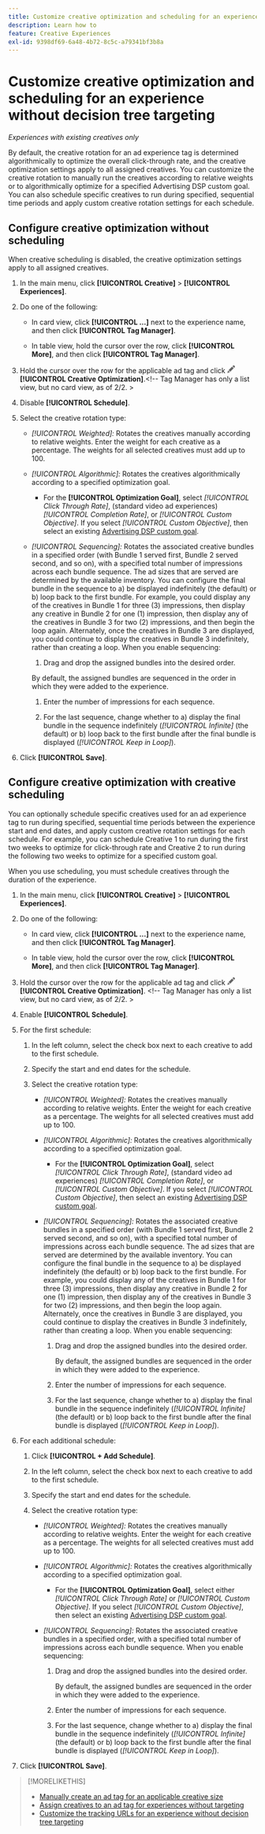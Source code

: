```yaml
---
title: Customize creative optimization and scheduling for an experience
description: Learn how to
feature: Creative Experiences
exl-id: 9398df69-6a48-4b72-8c5c-a79341bf3b8a
---
```

# Customize creative optimization and scheduling for an experience without decision tree targeting

*Experiences with existing creatives only*

By default, the creative rotation for an ad experience tag is determined algorithmically to optimize the overall click-through rate, and the creative optimization settings apply to all assigned creatives. You can customize the creative rotation to manually run the creatives according to relative weights or to algorithmically optimize for a specified Advertising DSP custom goal. You can also schedule specific creatives to run during specified, sequential time periods and apply custom creative rotation settings for each schedule.

## Configure creative optimization without scheduling

When creative scheduling is disabled, the creative optimization settings apply to all assigned creatives.

1. In the main menu, click **[!UICONTROL Creative]** > **[!UICONTROL Experiences]**.

1. Do one of the following:

   * In card view, click **[!UICONTROL ...]** next to the experience name, and then click **[!UICONTROL Tag Manager]**.
     
   * In table view, hold the cursor over the row, click **[!UICONTROL More]**, and then click **[!UICONTROL Tag Manager]**.

1. Hold the cursor over the row for the applicable ad tag and click ![Ad Schedule](/help/creative/assets/edit-gray.png "Edit tracking URLs") **[!UICONTROL Creative Optimization]**.<!-- Tag Manager has only a list view, but no card view, as of 2/2. >

1. Disable **[!UICONTROL Schedule]**.

1. Select the creative rotation type:

   * *[!UICONTROL Weighted]:* Rotates the creatives manually according to relative weights. Enter the weight for each creative as a percentage. The weights for all selected creatives must add up to 100.
   
   * *[!UICONTROL Algorithmic]:* Rotates the creatives algorithmically according to a specified optimization goal.
   
     * For the **[!UICONTROL Optimization Goal]**, select *[!UICONTROL Click Through Rate]*, (standard video ad experiences) *[!UICONTROL Completion Rate]*, or *[!UICONTROL Custom Objective]*.  If you select *[!UICONTROL Custom Objective]*, then select an existing [Advertising DSP custom goal](/help/dsp/optimization/custom-goal.md).<!-- Verify -->

   * *[!UICONTROL Sequencing]:* Rotates the associated creative bundles in a specified order (with Bundle 1 served first, Bundle 2 served second, and so on), with a specified total number of impressions across each bundle sequence. The ad sizes that are served are determined by the available inventory. You can configure the final bundle in the sequence to a\) be displayed indefinitely (the default) or b\) loop back to the first bundle. For example, you could display any of the creatives in Bundle 1 for three (3) impressions, then display any creative in Bundle 2 for one (1) impression, then display any of the creatives in Bundle 3 for two (2) impressions, and then begin the loop again. Alternately, once the creatives in Bundle 3 are displayed, you could continue to display the creatives in Bundle 3 indefinitely, rather than creating a loop. When you enable sequencing:

     1. Drag and drop the assigned bundles into the desired order.

       By default, the assigned bundles are sequenced in the order in which they were added to the experience.
     
     1. Enter the number of impressions for each sequence.
     
     1. For the last sequence, change whether to a\) display the final bundle in the sequence indefinitely (*[!UICONTROL Infinite]* (the default) or b\) loop back to the first bundle after the final bundle is displayed (*[!UICONTROL Keep in Loop]*).

1. Click **[!UICONTROL Save]**.

## Configure creative optimization with creative scheduling

You can optionally schedule specific creatives used for an ad experience tag to run during specified, sequential time periods between the experience start and end dates, and apply custom creative rotation settings for each schedule. For example, you can schedule Creative 1 to run during the first two weeks to optimize for click-through rate and Creative 2 to run during the following two weeks to optimize for a specified custom goal.

When you use scheduling, you must schedule creatives through the duration of the experience.

1. In the main menu, click **[!UICONTROL Creative]** > **[!UICONTROL Experiences]**.

1. Do one of the following:

   * In card view, click **[!UICONTROL ...]** next to the experience name, and then click **[!UICONTROL Tag Manager]**.
     
   * In table view, hold the cursor over the row, click **[!UICONTROL More]**, and then click **[!UICONTROL Tag Manager]**.

1. Hold the cursor over the row for the applicable ad tag and click ![Ad Schedule](/help/creative/assets/edit-gray.png "Edit tracking URLs") **[!UICONTROL Creative Optimization]**. <!-- For targeted experiences, this is "Edit Schedules" --><!-- Tag Manager has only a list view, but no card view, as of 2/2. >

1. Enable **[!UICONTROL Schedule]**.

1. For the first schedule:

   1. In the left column, select the check box next to each creative to add to the first schedule.
   
   1. Specify the start and end dates for the schedule.

   1. Select the creative rotation type:

      * *[!UICONTROL Weighted]:* Rotates the creatives manually according to relative weights. Enter the weight for each creative as a percentage. The weights for all selected creatives must add up to 100.

      * *[!UICONTROL Algorithmic]:* Rotates the creatives algorithmically according to a specified optimization goal.

        * For the **[!UICONTROL Optimization Goal]**, select *[!UICONTROL Click Through Rate]*, (standard video ad experiences) *[!UICONTROL Completion Rate]*, or *[!UICONTROL Custom Objective]*.  If you select *[!UICONTROL Custom Objective]*, then select an existing [Advertising DSP custom goal](/help/dsp/optimization/custom-goal.md).<!-- Verify -->

      * *[!UICONTROL Sequencing]:* Rotates the associated creative bundles in a specified order (with Bundle 1 served first, Bundle 2 served second, and so on), with a specified total number of impressions across each bundle sequence. The ad sizes that are served are determined by the available inventory. You can configure the final bundle in the sequence to a\) be displayed indefinitely (the default) or b\) loop back to the first bundle. For example, you could display any of the creatives in Bundle 1 for three (3) impressions, then display any creative in Bundle 2 for one (1) impression, then display any of the creatives in Bundle 3 for two (2) impressions, and then begin the loop again. Alternately, once the creatives in Bundle 3 are displayed, you could continue to display the creatives in Bundle 3 indefinitely, rather than creating a loop. When you enable sequencing:
      
        1. Drag and drop the assigned bundles into the desired order.
        
           By default, the assigned bundles are sequenced in the order in which they were added to the experience.
        
        1. Enter the number of impressions for each sequence.
        
        1. For the last sequence, change whether to a\) display the final bundle in the sequence indefinitely (*[!UICONTROL Infinite]* (the default) or b\) loop back to the first bundle after the final bundle is displayed (*[!UICONTROL Keep in Loop]*).

1. For each additional schedule:

   1. Click **[!UICONTROL + Add Schedule]**.

   1. In the left column, select the check box next to each creative to add to the first schedule.
   
   1. Specify the start and end dates for the schedule.

   1. Select the creative rotation type:

      * *[!UICONTROL Weighted]:* Rotates the creatives manually according to relative weights. Enter the weight for each creative as a percentage. The weights for all selected creatives must add up to 100.

      * *[!UICONTROL Algorithmic]:* Rotates the creatives algorithmically according to a specified optimization goal.

        * For the **[!UICONTROL Optimization Goal]**, select either *[!UICONTROL Click Through Rate]* or *[!UICONTROL Custom Objective]*.  If you select *[!UICONTROL Custom Objective]*, then select an existing [Advertising DSP custom goal](/help/dsp/optimization/custom-goal.md).<!-- Verify -->

      * *[!UICONTROL Sequencing]:* Rotates the associated creative bundles in a specified order, with a specified total number of impressions across each bundle sequence. When you enable sequencing:
      
        1. Drag and drop the assigned bundles into the desired order.
        
           By default, the assigned bundles are sequenced in the order in which they were added to the experience.
        
        1. Enter the number of impressions for each sequence.
        
        1. For the last sequence, change whether to a\) display the final bundle in the sequence indefinitely (*[!UICONTROL Infinite]* (the default) or b\) loop back to the first bundle after the final bundle is displayed (*[!UICONTROL Keep in Loop]*).

1. Click **[!UICONTROL Save]**.

>[!MORELIKETHIS]
>
>* [Manually create an ad tag for an applicable creative size](/help/creative/experiences/experience-tag-create-manually.md)
>* [Assign creatives to an ad tag for experiences without targeting](experience-tag-assign-creatives.md)
>* [Customize the tracking URLs for an experience without decision tree targeting](experience-tracking-urls-no-targeting.md)
